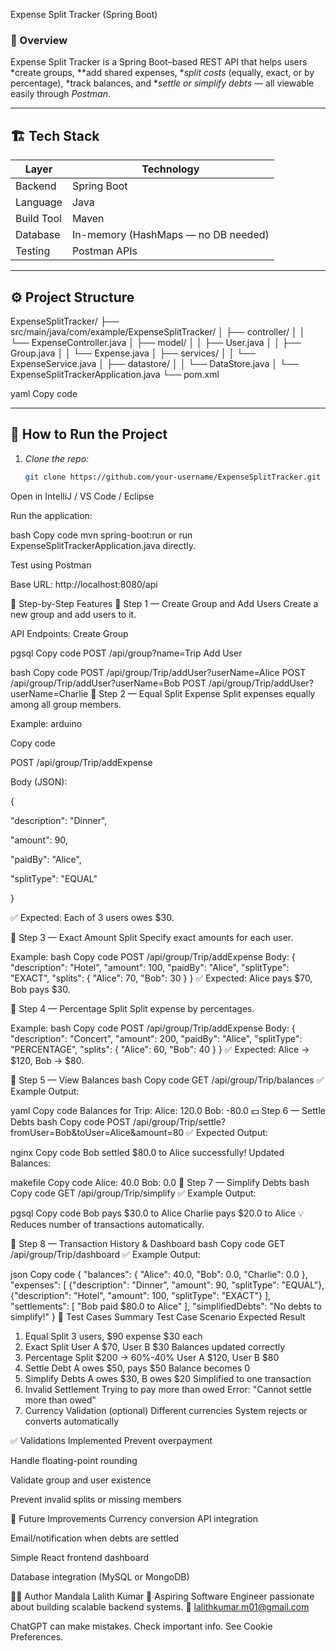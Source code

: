 Expense Split Tracker (Spring Boot)

### 🧾 Overview  
Expense Split Tracker is a Spring Boot–based REST API that helps users *create groups, **add shared expenses, **split costs* (equally, exact, or by percentage), *track balances, and **settle or simplify debts* — all viewable easily through *Postman*.


---

## 🏗 Tech Stack

| Layer | Technology |
|-------|-------------|
| Backend | Spring Boot |
| Language | Java |
| Build Tool | Maven |
| Database | In-memory (HashMaps — no DB needed) |
| Testing | Postman APIs |

---

## ⚙ Project Structure

ExpenseSplitTracker/
├── src/main/java/com/example/ExpenseSplitTracker/
│ ├── controller/
│ │ └── ExpenseController.java
│ ├── model/
│ │ ├── User.java
│ │ ├── Group.java
│ │ └── Expense.java
│ ├── services/
│ │ └── ExpenseService.java
│ ├── datastore/
│ │ └── DataStore.java
│ └── ExpenseSplitTrackerApplication.java
└── pom.xml

yaml
Copy code

---

## 🚀 How to Run the Project

1. *Clone the repo:*
   ```bash
   git clone https://github.com/your-username/ExpenseSplitTracker.git
Open in IntelliJ / VS Code / Eclipse

Run the application:

bash
Copy code
mvn spring-boot:run
or run ExpenseSplitTrackerApplication.java directly.

Test using Postman

Base URL: http://localhost:8080/api

🧩 Step-by-Step Features
🥇 Step 1 — Create Group and Add Users
Create a new group and add users to it.

API Endpoints:
Create Group

pgsql
Copy code 
POST /api/group?name=Trip
Add User

bash
Copy code
POST /api/group/Trip/addUser?userName=Alice
POST /api/group/Trip/addUser?userName=Bob
POST /api/group/Trip/addUser?userName=Charlie
🥈 Step 2 — Equal Split Expense
Split expenses equally among all group members.

Example:
arduino

Copy code

POST /api/group/Trip/addExpense

Body (JSON):

{

  "description": "Dinner",
  
  "amount": 90,
  
  "paidBy": "Alice",
  
  "splitType": "EQUAL"
  
}

✅ Expected:
Each of 3 users owes $30.

🥉 Step 3 — Exact Amount Split
Specify exact amounts for each user.

Example:
bash
Copy code
POST /api/group/Trip/addExpense
Body:
{
  "description": "Hotel",
  "amount": 100,
  "paidBy": "Alice",
  "splitType": "EXACT",
  "splits": {
    "Alice": 70,
    "Bob": 30
  }
}
✅ Expected:
Alice pays $70, Bob pays $30.

🏅 Step 4 — Percentage Split
Split expense by percentages.

Example:
bash
Copy code
POST /api/group/Trip/addExpense
Body:
{
  "description": "Concert",
  "amount": 200,
  "paidBy": "Alice",
  "splitType": "PERCENTAGE",
  "splits": {
    "Alice": 60,
    "Bob": 40
  }
}
✅ Expected:
Alice → $120, Bob → $80.

🧾 Step 5 — View Balances
bash
Copy code
GET /api/group/Trip/balances
✅ Example Output:

yaml
Copy code
Balances for Trip:
Alice: 120.0
Bob: -80.0
💵 Step 6 — Settle Debts
bash
Copy code
POST /api/group/Trip/settle?fromUser=Bob&toUser=Alice&amount=80
✅ Expected Output:

nginx
Copy code
Bob settled $80.0 to Alice successfully!
Updated Balances:

makefile
Copy code
Alice: 40.0
Bob: 0.0
🔁 Step 7 — Simplify Debts
bash
Copy code
GET /api/group/Trip/simplify
✅ Example Output:

pgsql
Copy code
Bob pays $30.0 to Alice
Charlie pays $20.0 to Alice
💡 Reduces number of transactions automatically.

📜 Step 8 — Transaction History & Dashboard
bash
Copy code
GET /api/group/Trip/dashboard
✅ Example Output:

json
Copy code
{
  "balances": {
    "Alice": 40.0,
    "Bob": 0.0,
    "Charlie": 0.0
  },
  "expenses": [
    {"description": "Dinner", "amount": 90, "splitType": "EQUAL"},
    {"description": "Hotel", "amount": 100, "splitType": "EXACT"}
  ],
  "settlements": [
    "Bob paid $80.0 to Alice"
  ],
  "simplifiedDebts": "No debts to simplify!"
}
🧠 Test Cases Summary
Test Case	Scenario	Expected Result
1. Equal Split	3 users, $90 expense	$30 each
2. Exact Split	User A $70, User B $30	Balances updated correctly
3. Percentage Split	$200 → 60%-40%	User A $120, User B $80
4. Settle Debt	A owes $50, pays $50	Balance becomes 0
5. Simplify Debts	A owes $30, B owes $20	Simplified to one transaction
6. Invalid Settlement	Trying to pay more than owed	Error: "Cannot settle more than owed"
7. Currency Validation (optional)	Different currencies	System rejects or converts automatically

✅ Validations Implemented
Prevent overpayment

Handle floating-point rounding

Validate group and user existence

Prevent invalid splits or missing members

🌟 Future Improvements
Currency conversion API integration

Email/notification when debts are settled

Simple React frontend dashboard

Database integration (MySQL or MongoDB)

🧑‍💻 Author
Mandala Lalith Kumar
🚀 Aspiring Software Engineer passionate about building scalable backend systems.
📧 lalithkumar.m01@gmail.com













ChatGPT can make mistakes. Check important info. See Cookie Preferences.
